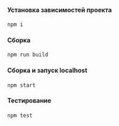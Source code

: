 #### Установка зависимостей проекта

    npm i

#### Сборка

    npm run build

#### Сборка и запуск localhost

    npm start

#### Тестирование

    npm test
